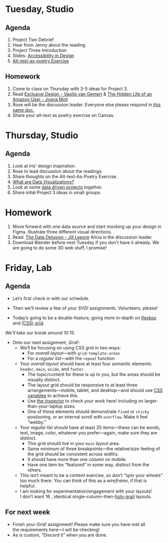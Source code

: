 ---
---
# Tuesday, Studio

## Agenda
1. Project Two Debrief
2. Hear from Jenny about the reading.
3. Project Three Introduction
4. Slides: [Accessibility in Design](https://docs.google.com/presentation/d/14ly0UISloamqL7MX9XEPGRljd1lykDUKkuYbRlywWwQ/edit?usp=sharing)
5. [Alt-text-as-poetry Exercise](https://docs.google.com/document/d/1naYWeO2T7i-n7kSLJsCGZ61O1Evjx0mtnUzWWltUIXo/edit)

## Homework
1. Come to class on Thursday with 3-5 ideas for Project 3.
2. Read [Exclusive Design - Vasilis van Gemert](https://exclusive-design.vasilis.nl/) & [The Hidden Life of an Amazon User - Joana Moll](https://branch.climateaction.tech/issues/issue-1/the-hidden-life-of-an-amazon-user/)
3. Rose will be the discussion leader. Everyone else please respond in [this same doc.](https://docs.google.com/document/d/1pv5p2erPfjhSk7HzhXJtdSpO1effd9uR-X4lSVwFSS8/edit?usp=sharing)
4. Share your alt-text as poetry exercise on Canvas. 

# Thursday, Studio

## Agenda
1. Look at Iris' design inspiration. 
2. Rose to lead discussion about the readings.
3. Share thoughts on the Alt-text-As-Poetry Exercise.
4. [What are Data Visualizations?](https://docs.google.com/presentation/d/14gn4weuX1PEApQXaLimiSneeAA5y5lyNl0YdudE7EkM/edit?usp=sharing)
4. Look at some [data driven projects](https://docs.google.com/document/d/1C7vZTOzBkY5kPmtzc_nPmTrgAey2qdyOl1udaYdLe1g/edit#heading=h.ih8914okaz2c) together. 
5. Share intial Project 3 ideas in small groups. 


# Homework
1. Move forward with one data source and start mocking up your design in Figma. Illustrate three different visual directions. 
2. Read: [The Data Delusion - Jill Lepore](https://www.newyorker.com/magazine/2023/04/03/the-data-delusion) Alicia is the discussion leader.
3. Download Blender before next Tuesday if you don't have it already. We are going to do some 3D web stuff, I promise!

# Friday, Lab

## Agenda

- Let’s first check in with our schedule.

- Then we’ll review a few of your *SVG!* assignments. Volunteers, please!
<!-- Tanishka. -->

- Today’s going to be a double-feature, going more in-depth on [flexbox](https://core-interaction.github.io/lab/flexbox/) and [(CSS) grid](https://core-interaction.github.io/lab/grid/).

*We’ll take our break around 10:15.*

- Onto our next assignment, *Grid!*&thinsp;:
	- We’ll be focusing on using CSS grid in two ways:
		- For *overall layout*—with `grid-template-areas`
		- For a *regular list*—with the `repeat` function
	- Your *overall layout* should have at least four *semantic* elements: `header`, `main`, `aside`, and `footer`.
		- The topic/content for these is up to you, but the areas should be visually distinct.
		- The layout grid should be responsive to at least three arrangements—mobile, tablet, and desktop—and should use [CSS variables](https://core-interaction.github.io/lab/responsive/#briefly-css-variables) to achieve this.
		- Use [the inspector](https://core-interaction.github.io/lab/inspector/) to check your work here! Including on larger-than-your-laptop sizes.
		- One of these elements should demonstrate `fixed` or `sticky` positioning, or an internal scroll with `overflow`. Make it feel “webby.”
	- Your *regular list* should have at least 25 items—these can be words, text, image, color, whatever you prefer—again, make sure they are distinct.
		- This grid should live in your `main` layout area.
		- Same *minimum* of three breakpoints—the relative/size feeling of the grid should be consistent across widths.
		- It should have more than one column on mobile.
		- Have one item be “featured” in some way, distinct from the others.
	- This isn’t meant to be a content exercise, so don’t “spin your wheels” too much there. You can think of this as a *wireframe*, if that is helpful.
	- I am looking for experimentation/engagement with your layouts! I don’t want 16 , identical single-column-then-[holy-grail](https://en.wikipedia.org/wiki/Holy_grail_(web_design)) layouts.



## For next week

- Finish your *Grid!* assignment! Please make sure you have met all the requirements here—I will be checking!
- As is custom, “Discord it” when you are done.

